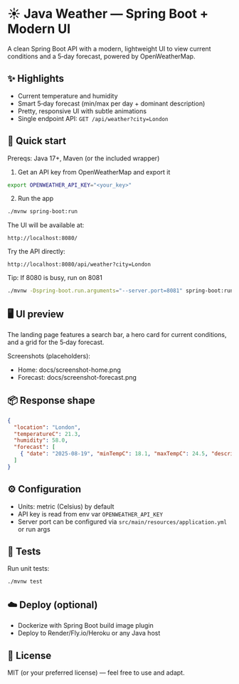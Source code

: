 # ☀️ Java Weather — Spring Boot + Modern UI

A clean Spring Boot API with a modern, lightweight UI to view current conditions and a 5‑day forecast, powered by OpenWeatherMap.

## ✨ Highlights
- Current temperature and humidity
- Smart 5‑day forecast (min/max per day + dominant description)
- Pretty, responsive UI with subtle animations
- Single endpoint API: `GET /api/weather?city=London`

## 🚀 Quick start
Prereqs: Java 17+, Maven (or the included wrapper)

1) Get an API key from OpenWeatherMap and export it
```bash
export OPENWEATHER_API_KEY="<your_key>"
```

2) Run the app
```bash
./mvnw spring-boot:run
```

The UI will be available at:
```
http://localhost:8080/
```

Try the API directly:
```
http://localhost:8080/api/weather?city=London
```

Tip: If 8080 is busy, run on 8081
```bash
./mvnw -Dspring-boot.run.arguments="--server.port=8081" spring-boot:run
```

## 🖥️ UI preview
The landing page features a search bar, a hero card for current conditions, and a grid for the 5‑day forecast.

Screenshots (placeholders):
- Home: docs/screenshot-home.png
- Forecast: docs/screenshot-forecast.png

## 📦 Response shape
```json
{
  "location": "London",
  "temperatureC": 21.3,
  "humidity": 58.0,
  "forecast": [
    { "date": "2025-08-19", "minTempC": 18.1, "maxTempC": 24.5, "description": "light rain" }
  ]
}
```

## ⚙️ Configuration
- Units: metric (Celsius) by default
- API key is read from env var `OPENWEATHER_API_KEY`
- Server port can be configured via `src/main/resources/application.yml` or run args

## 🧪 Tests
Run unit tests:
```bash
./mvnw test
```

## ☁️ Deploy (optional)
- Dockerize with Spring Boot build image plugin
- Deploy to Render/Fly.io/Heroku or any Java host

## 📄 License
MIT (or your preferred license) — feel free to use and adapt.
